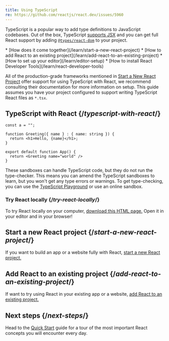```yaml
---
title: Using TypeScript
re: https://github.com/reactjs/react.dev/issues/5960
---
```


<Intro>

TypeScript is a popular way to add type definitions to JavaScript codebases. Out of the box, TypeScript [supports JSX](/learn/writing-markup-with-jsx) and you can get full React support by adding [`@types/react-dom`](https://www.npmjs.com/package/@types/react-dom) to your project.

</Intro>

<YouWillLearn isChapter={true}>
* [How does it come together](/learn/start-a-new-react-project)
* [How to add React to an existing project](/learn/add-react-to-an-existing-project)
* [How to set up your editor](/learn/editor-setup)
* [How to install React Developer Tools](/learn/react-developer-tools)

</YouWillLearn>


All of the production-grade frameworks mentioned in [Start a New React Project](/learn/start-a-new-react-project) offer support for using TypeScript with React, we recommend consulting their documentation for more information on setup. This guide assumes you have your project configured to support writing TypeScript React files as `*.tsx`.

## TypeScript with React {/*typescript-with-react*/}

<Sandpack>

```tsx App.tsx active
const a = "";

function Greeting({ name } : { name: string }) {
  return <h1>Hello, {name}</h1>;
}

export default function App() {
  return <Greeting name="world" />
}
```

</Sandpack>

 <Note>

These sandboxes can handle TypeScript code, but they do not run the type-checker. This means you can amend the TypeScript sandboxes to learn, but you won't get any type errors or warnings. To get type-checking, you can use the [TypeScript Playground](https://www.typescriptlang.org/play) or use an online sandbox.

</Note>


### Try React locally {/*try-react-locally*/}

To try React locally on your computer, [download this HTML page.](https://gist.githubusercontent.com/gaearon/0275b1e1518599bbeafcde4722e79ed1/raw/db72dcbf3384ee1708c4a07d3be79860db04bff0/example.html) Open it in your editor and in your browser!

## Start a new React project {/*start-a-new-react-project*/}

If you want to build an app or a website fully with React, [start a new React project.](/learn/start-a-new-react-project)

## Add React to an existing project {/*add-react-to-an-existing-project*/}

If want to try using React in your existing app or a website, [add React to an existing project.](/learn/add-react-to-an-existing-project)

## Next steps {/*next-steps*/}

Head to the [Quick Start](/learn) guide for a tour of the most important React concepts you will encounter every day.

